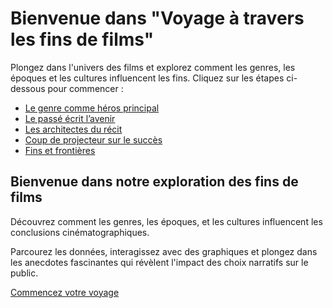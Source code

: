 

# Bienvenue dans "Voyage à travers les fins de films"

Plongez dans l'univers des films et explorez comment les genres, les époques et les cultures influencent les fins. Cliquez sur les étapes ci-dessous pour commencer :

- [Le genre comme héros principal](genre.md)
- [Le passé écrit l’avenir](timeline.md)
- [Les architectes du récit](directors.md)
- [Coup de projecteur sur le succès](success.md)
- [Fins et frontières](countries.md)

<main>
  <h2>Bienvenue dans notre exploration des fins de films</h2>
  <p>
    Découvrez comment les genres, les époques, et les cultures influencent les conclusions cinématographiques.
  </p>
  <p>
    Parcourez les données, interagissez avec des graphiques et plongez dans les anecdotes fascinantes qui 
    révèlent l'impact des choix narratifs sur le public.
  </p>
  <a href="#etape1">Commencez votre voyage</a>
</main>
